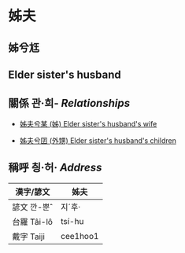 # 姊夫
## 姊兮尪
## Elder sister's husband

## 關係 관·희- _Relationships_

- [姊夫兮某 (姊) Elder sister's husband's wife](member5.md)

- [姊夫兮囝 (外甥) Elder sister's husband's children](member25.md)



## 稱呼 칑·허· _Address_

漢字/諺文 | 姊夫
--- | ---
諺文 깐-뿐ˆ | 지ˊ후·
台羅 Tâi-lô | tsí-hu
戴字 Taiji | cee1hoo1



